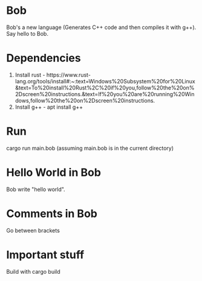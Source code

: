 # Bob
Bob's a new language (Generates C++ code and then compiles it with g++). Say hello to Bob.

# Dependencies
1. Install rust - https://www.rust- lang.org/tools/install#:~:text=Windows%20Subsystem%20for%20Linux&text=To%20install%20Rust%2C%20if%20you,follow%20the%20on%2Dscreen%20instructions.&text=If%20you%20are%20running%20Windows,follow%20the%20on%2Dscreen%20instructions.
2. Install g++ - apt install g++

# Run
cargo run main.bob (assuming main.bob is in the current directory)

# Hello World in Bob
Bob write "hello world".

# Comments in Bob
Go between brackets

# Important stuff
Build with cargo build
